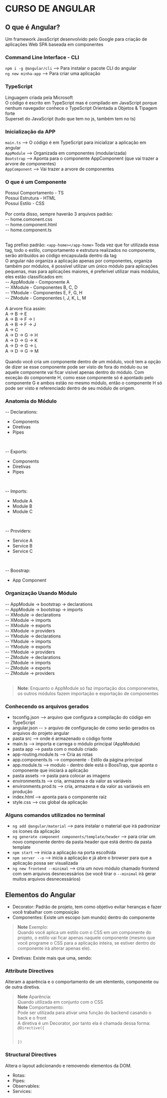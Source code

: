 # CURSO DE ANGULAR

## O que é Angular?
Um framework JavaScript desenvolvido pelo Google para criação de aplicações Web SPA baseada em componentes 

### Command Line Interface - CLI
`npm i -g @angular/cli`    --> Para instalar o pacote CLI do angular  
`ng new minha-app`         --> Para criar uma aplicação

### TypeScript
Linguagem criada pela Microsoft  
O código é escrito em TypeScript mas é compilado em JavaScript porque nenhum navegador conhece o TypeScript
Orientada a Objetos & Tipagem forte   
Superset do JavaScript (tudo que tem no js, também tem no ts)  
  
### Inicialização da APP
`main.ts`                  --> O código é em TypeScript para inicializar a aplicação em angular  
`AppModule`                --> Organizada em componentes (modularizada)  
`Bootstrap`                --> Aponta para o componente AppComponent (que vai trazer a arvore de componentes)  
`AppComponent`             --> Vai trazer a arvore de componentes  
  
### O que é um Componente
Possui Comportamento - TS  
Possui Estrutura - HTML  
Possui Estilo - CSS  
<br/>
Por conta disso, sempre haverão 3 arquivos padrão:  
-- home.comonent.css  
-- home.component.html   
-- home.component.ts  
<br/>

Tag prefixo padrão: `<app-home></app-home>`
Toda vez que for utilizada essa tag, todo o estilo, comportamento e estrutura realizados no componente, serão atribuídos ao código encapsulada dentro da tag  
O angular não organiza a aplicação apenas por componentes, organiza também por módulos, é possível utilizar um único módulo para aplicações pequenas, mas para aplicações maiores, é preferível utilizar mais módulos, eles estão classificados em:   
-- AppModule     - Componente A  
-- XModule       - Componentes B, C, D  
-- YModule       - Componentes E, F, G, H  
-- ZModule       - Componentes I, J, K, L, M  
<br/>
A árvore fica assim:  
A   ->    B  ->   E  
A   ->    B  ->   F ->  I  
A   ->    B  ->   F ->  J  
A   ->    C  
A   ->    D  ->   G ->  H  
A   ->    D  ->   G ->  K  
A   ->    D  ->   G ->  L  
A   ->    D  ->   G ->  M  
<br/>
Quando você cria um componente dentro de um módulo, você tem a opção de dizer se esse componente pode ser visto de fora do módulo ou se aquele componente vai ficar visível apenas dentro do módulo.
Com exceção do componente H, como esse componente só é apontado pelo componente G e ambos estão no mesmo módulo, então o componente H só pode ser visto e referenciado dentro de seu módulo de origem.

### Anatomia do Módulo
-- Declarations:
 * Components
 * Diretivas
 * Pipes
<br/>

-- Exports:
 * Components
 * Diretivas
 * Pipes
<br/>

-- Imports:                          
 * Module A
 * Module B
 * Module C
<br/>

 -- Providers:
 * Service A
 * Service B
 * Service C
<br/>

-- Boostrap:
 * App Component  

### Organização Usando Módulo
 -- AppModule    -> bootstrap        -> declarations  
 -- AppModule    -> bootstrap        -> imports  
 -- XModule      -> declarations  
 -- XModule      -> imports  
 -- XModule      -> exports  
 -- XModule      -> providers  
 -- YModule      -> declarations  
 -- YModule      -> imports  
 -- YModule      -> exports  
 -- YModule      -> providers  
 -- ZModule      -> declarations  
 -- ZModule      -> imports  
 -- ZModule      -> exports  
 -- ZModule      -> providers  
<br/>

> **Note**: Enquanto o AppModule só faz importação dos componenetes, os outros módulos fazem importação e exportação de componentes

### Conhecendo os arquivos gerados
* tsconfig.json --> arquivo que configura a compilação do código em TypeScript
* angular.json -- > arquivo de configuração de como serão gerados os arquivos do projeto angular
* pasta src --> onde é armazenado o código fonte
* main.ts --> importa e carrega o módulo principal (AppModule)
* pasta app --> pasta com o modulo criado
* app-routing.module.ts --> Cria as rotas
* app.components.ts --> componente - Estilo da página principal
* app.module.ts --> modulo - dentro dele está o BoosTrap, que aponta o componente que iniciará a aplicação
* pasta assets --> pasta para colocar as imagens
* environments.ts --> cria, armazena e da valor as variáveis
* environments.prod.ts --> cria, armazena e da valor as variáveis em produção
* index.html --> aponta para o componente raiz
* style.css --> css global da aplicação

### Alguns comandos utilizados no terminal
* `ng add @angular/material` --> para instalar o material que irá padronizar os ícones da aplicação
* `ng generate component components/template/header` --> para criar um novo componente dentro da pasta header que está dentro da pasta template
* `npm start` --> inicia a aplicação na porta escolhida
* `npm server --o` --> inicia a aplicação e já abre o browser para que a aplicação possa ser visualizada
* `ng new frontend --minimal` --> cria um novo módulo chamado frontend com sem arquivos desnecessários (se você tirar o `--minimal` irá gerar muitos arquivos desnecessários)

## Elementos do Angular
* Decorator: 
Padrão de projeto, tem como objetivo evitar heranças e fazer você trabalhar com composição
* Componentes:
Existe um escopo (um mundo) dentro do componente  
> **Note** Exemplo:  
> Quando você aplica um estilo com o CSS em um componente do projeto, o estilo vai ficar apenas naquele componente (mesmo que você programe o CSS para a aplicação inteira, se estiver dentro do componente irá alterar apenas ele).
* Diretivas:
Existe mais que uma, sendo:
### Attribute Directives
Alteram a aparência e o comportamento de um elemtento, componente ou de outra diretiva.  
> **Note** Aparência:  
> Quando utilizada em conjunto com o CSS  
> **Note** Comportamento:  
> Pode ser utilizada para ativar uma função do backend casando o back e o front  
A diretiva é um Decorator, por tanto ela é chamada dessa forma: `@Directive({` </br></br>
> 
> `})`  
### Structural Directives
Altera o layout adicionando e removendo elementos da DOM.  


* Rotas:
* Pipes:
* Observables:
* Services: